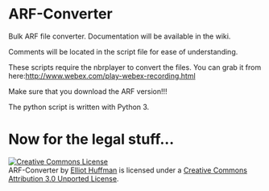 ARF-Converter
===========

Bulk ARF file converter.
Documentation will be available in the wiki.

Comments will be located in the script file for ease of understanding.

These scripts require the nbrplayer to convert the files. You can grab it from here:http://www.webex.com/play-webex-recording.html

Make sure that you download the ARF version!!!

The python script is written with Python 3.


Now for the legal stuff...
==========================

<a rel="license" href="http://creativecommons.org/licenses/by/3.0/deed.en_US"><img alt="Creative Commons License" style="border-width:0" src="http://i.creativecommons.org/l/by/3.0/88x31.png" /></a><br /><span xmlns:dct="http://purl.org/dc/terms/" href="http://purl.org/dc/dcmitype/InteractiveResource" property="dct:title" rel="dct:type">ARF-Converter</span> by <a xmlns:cc="http://creativecommons.org/ns#" href="www.elliot-labs.com" property="cc:attributionName" rel="cc:attributionURL">Elliot Huffman</a> is licensed under a <a rel="license" href="http://creativecommons.org/licenses/by/3.0/deed.en_US">Creative Commons Attribution 3.0 Unported License</a>.
